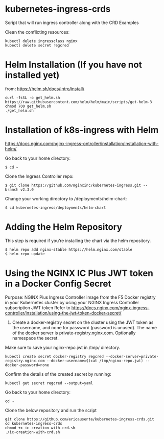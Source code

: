 # kubernetes-ingress-crds
Script that will run ingress controller along with the CRD Examples

Clean the conflicting resources: 
```
kubectl delete ingressclass nginx
kubectl delete secret regcred
```

# Helm Installation (If you have not installed yet)
from: https://helm.sh/docs/intro/install/

```
curl -fsSL -o get_helm.sh https://raw.githubusercontent.com/helm/helm/main/scripts/get-helm-3
chmod 700 get_helm.sh
./get_helm.sh
```

# Installation of k8s-ingress with Helm
https://docs.nginx.com/nginx-ingress-ontroller/installation/installation-with-helm/

Go back to your home directory: 
```
$ cd ~
```

Clone the Ingress Controller repo:
```
$ git clone https://github.com/nginxinc/kubernetes-ingress.git --branch v2.3.0
```

Change your working directory to /deployments/helm-chart:
```
$ cd kubernetes-ingress/deployments/helm-chart
```

# Adding the Helm Repository
This step is required if you’re installing the chart via the helm repository.
```
$ helm repo add nginx-stable https://helm.nginx.com/stable
$ helm repo update
```

# Using the NGINX IC Plus JWT token in a Docker Config Secret

Purpose: NGINX Plus Ingress Controller image from the F5 Docker registry in your Kubernetes cluster by using your NGINX Ingress Controller subscription JWT token 
Refer to https://docs.nginx.com/nginx-ingress-controller/installation/using-the-jwt-token-docker-secret/

1. Create a docker-registry secret on the cluster using the JWT token as the username, and none for password (password is unused). The name of the docker server is private-registry.nginx.com. Optionally namespace the secret.

Make sure to save your nginx-repo.jwt in /tmp/ directory. 

```
kubectl create secret docker-registry regcred --docker-server=private-registry.nginx.com --docker-username=$(cat /tmp/nginx-repo.jwt) --docker-password=none
```

Confirm the details of the created secret by running:
```
kubectl get secret regcred --output=yaml
```

Go back to your home directory: 
```
cd ~
```

Clone the below repository and run the script
```
git clone https://github.com/ericausente/kubernetes-ingress-crds.git
cd kubernetes-ingress-crds
chmod +x ic-creation-with-crd.sh
./ic-creation-with-crd.sh
```





